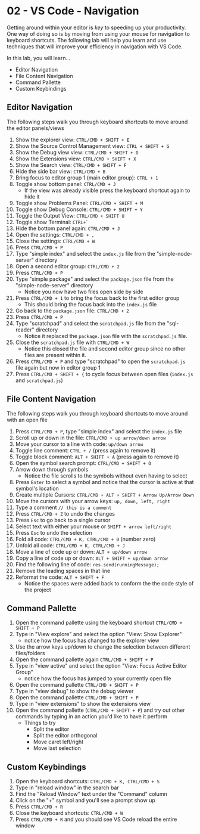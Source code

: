 # 02 - VS Code - Navigation

Getting around within your editor is _key_ to speeding up your productivity. One way of doing so is by moving from using your mouse for navigation to keyboard shortcuts. The following lab will help you learn and use techniques that will improve your efficiency in navigation with VS Code.

In this lab, you will learn...

- Editor Navigation
- File Content Navigation
- Command Pallette
- Custom Keybindings

## Editor Navigation

The following steps walk you through keyboard shortcuts to move around the editor panels/views

1. Show the explorer view: `CTRL/CMD + SHIFT + E`
2. Show the Source Control Management view: `CTRL + SHIFT + G`
3. Show the Debug view view: `CTRL/CMD + SHIFT + D`
4. Show the Extensions view: `CTRL/CMD + SHIFT + X`
5. Show the Search view: `CTRL/CMD + SHIFT + F`
6. Hide the side bar view: `CTRL/CMD + B`
7. Bring focus to editor group 1 (main editor group): `CTRL + 1`
8. Toggle show bottom panel: `CTRL/CMD + J`
   - If the view was already visible press the keyboard shortcut again to hide it
9. Toggle show Problems Panel: `CTRL/CMD + SHIFT + M`
10. Toggle show Debug Console: `CTRL/CMD + SHIFT + Y`
11. Toggle the Output View: `CTRL/CMD + SHIFT U`
12. Toggle show Terminal: `CTRL+`\`
13. Hide the bottom panel again: `CTRL/CMD + J`
14. Open the settings: `CTRL/CMD + ,`
15. Close the settings: `CTRL/CMD + W`
16. Press `CTRL/CMD + P`
17. Type "simple index" and select the `index.js` file from the "simple-node-server" directory
18. Open a second editor group: `CTRL/CMD + 2`
19. Press `CTRL/CMD + P`
20. Type "simple package" and select the `package.json` file from the "simple-node-server" directory
    - Notice you now have two files open side by side
21. Press `CTRL/CMD + 1` to bring the focus back to the first editor group
    - This should bring the focus back into the `index.js` file
22. Go back to the `package.json` file: `CTRL/CMD + 2`
23. Press `CTRL/CMD + P`
24. Type "scratchpad" and select the `scratchpad.js` file from the "sql-reader" directory
    - Notice it replaced the `package.json` file with the `scratchpad.js` file.
25. Close the `scratchpad.js` file with `CTRL/CMD + W`
    - Notice this closed the file and second editor group since no other files are present within it.
26. Press `CTRL/CMD + P` and type "scratchpad" to open the `scratchpad.js` file again but now in editor group 1
27. Press `CTRL/CMD + SHIFT + {` to cycle focus between open files (`index.js` and `scratchpad.js`)

## File Content Navigation

The following steps walk you through keyboard shortcuts to move around with an open file

1. Press `CTRL/CMD + P`, type "simple index" and select the `index.js` file
2. Scroll up or down in the file: `CTRL/CMD + up arrow/down arrow`
3. Move your cursor to a line with code: `up/down arrow`
4. Toggle line comment: `CTRL + /` (press again to remove it)
5. Toggle block comment: `ALT + SHIFT + A` (press again to remove it)
6. Open the symbol search prompt: `CTRL/CMD + SHIFT + O`
7. Arrow down through symbols
   - Notice the file scrolls to the symbols without even having to select
8. Press `Enter` to select a symbol and notice that the cursor is active at that symbol's location
9. Create multiple Cursors: `CTRL/CMD + ALT + SHIFT + Arrow Up/Arrow Down`
10. Move the cursors with your arrow keys: `up, down, left, right`
11. Type a comment `// this is a comment`
12. Press `CTRL/CMD + Z` to undo the changes
13. Press `Esc` to go back to a single cursor
14. Select text with either your mouse or `SHIFT + arrow left/right`
15. Press `Esc` to undo the selection
16. Fold all code: `CTRL/CMD + K, CTRL/CMD + 0` (number zero)
17. Unfold all code: `CTRL/CMD + K, CTRL/CMD + J`
18. Move a line of code up or down: `ALT + up/down arrow`
19. Copy a line of code up or down: `ALT + SHIFT + up/down arrow`
20. Find the following line of code: `res.send(runningMessage);`
21. Remove the leading spaces in that line
22. Reformat the code: `ALT + SHIFT + F`
    - Notice the spaces were added back to conform the the code style of the project

## Command Pallette

1. Open the command pallette using the keyboard shortcut `CTRL/CMD + SHIFT + P`
2. Type in "View explore" and select the option "View: Show Explorer"
   - notice how the focus has changed to the explorer view
3. Use the arrow keys up/down to change the selection between different files/folders
4. Open the command pallette again `CTRL/CMD + SHIFT + P`
5. Type in "view active" and select the option "View: Focus Active Editor Group"
   - notice how the focus has jumped to your currently open file
6. Open the command pallette `CTRL/CMD + SHIFT + P`
7. Type in "view debug" to show the debug viewer
8. Open the command pallette `CTRL/CMD + SHIFT + P`
9. Type in "view extensions" to show the extensions view
10. Open the command pallette (`CTRL/CMD + SHIFT + P`) and try out other commands by typing in an action you'd like to have it perform
    - Things to try
      - Split the editor
      - Split the editor orthogonal
      - Move caret left/right
      - Move last selection

## Custom Keybindings

1. Open the keyboard shortcuts: `CTRL/CMD + K, CTRL/CMD + S`
2. Type in "reload window" in the search bar
3. Find the "Reload Window" text under the "Command" column
4. Click on the "+" symbol and you'll see a prompt show up
5. Press `CTRL/CMD + R`
6. Close the keyboard shortcuts: `CTRL/CMD + W`
7. Press `CTRL/CMD + R` and you should see VS Code reload the entire window
